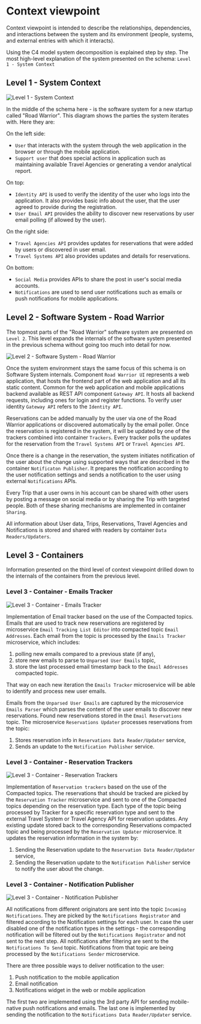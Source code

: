 # Context viewpoint
Context viewpoint is intended to describe the relationships, dependencies, and interactions between the system and its environment (people, systems, and external entries with which it interacts).

Using the C4 model system decomposition is explained step by step. The most high-level explanation of the system presented on the schema: ``Level 1 - System Context``

## Level 1 - System Context

![Level 1 - System Context](/context_viewpoint/images/Level-1-System-Context.svg)

In the middle of the schema here - is the software system for a new startup called "Road Warrior". This diagram shows the parties the system iterates with. Here they are:

On the left side:
 * ``User`` that interacts with the system through the web application in the browser or through the mobile application.
 * ``Support user`` that does special actions in application such as maintaining available Travel Agencies or generating a vendor analytical report.

On top:
* ``Identity API`` is used to verify the identity of the user who logs into the application. It also provides basic info about the user, that the user agreed to provide during the registration.
* ``User Email API`` provides the ability to discover new reservations by user email polling (if allowed by the user).

On the right side:
* ``Travel Agencies API`` provides updates for reservations that were added by users or discovered in user email.
* ``Travel Systems API`` also provides updates and details for reservations.

On bottom:
* ``Social Media`` provides APIs to share the post in user's social media accounts.
* ``Notifications`` are used to send user notifications such as emails or push notifications for mobile applications.

## Level 2 - Software System - Road Warrior
The topmost parts of the "Road Warrior" software system are presented on ``Level 2``. This level expands the internals of the software system presented in the previous schema without going too much into detail for now.

![Level 2 - Software System - Road Warrior](/context_viewpoint/images/Level-2-Software-System-Road-Warrior.svg)

Once the system environment stays the same focus of this schema is on Software System internals. Component ``Road Warrior UI`` represents a web application, that hosts the frontend part of the web application and all its static content. Common for the web application and mobile applications backend available as REST API component ``Gateway API``. It hosts all backend requests, including ones for login and register functions. To verify user identity ``Gateway API`` refers to the ``Identity API``.

Reservations can be added manually by the user via one of the Road Warrior applications or discovered automatically by the email poller. Once the reservation is registered in the system, it will be updated by one of the trackers combined into container ``Trackers``. Every tracker polls the updates for the reservation from the ``Travel Systems API`` or ``Travel Agencies API``.

Once there is a change in the reservation, the system initiates notification of the user about the change using supported ways that are described in the container ``Notificaton Publisher``. It prepares the notification according to the user notification settings and sends a notification to the user using external ``Notifications`` APIs.

Every Trip that a user owns in his account can be shared with other users by posting a message on social media or by sharing the Trip with targeted people. Both of these sharing mechanisms are implemented in container ``Sharing``.

All information about User data, Trips, Reservations, Travel Agencies and Notifications is stored and shared with readers by container `Data Readers/Updaters`.

## Level 3 - Containers

Information presented on the third level of context viewpoint drilled down to the internals of the containers from the previous level.

### Level 3 - Container - Emails Tracker

![Level 3 - Container - Emails Tracker](/context_viewpoint/images/Level-3-Container-Emails-Tracker.svg)

Implementation of Email tracker based on the use of the Compacted topics. Emails that are used to track new reservations are registered by microservice `Email Tracking List Editor` into compacted topic `Email Addresses`. Each email from the topic is processed by the `Emails Tracker` microservice, which includes:
1. polling new emails compared to a previous state (if any),
2. store new emails to parse to `Unparsed User Emails` topic,
3. store the last processed email timestamp back to the `Email Addresses` compacted topic.

That way on each new iteration the `Emails Tracker` microservice will be able to identify and process new user emails.

Emails from the `Unparsed User Emails` are captured by the microservice `Emails Parser` which parses the content of the user emails to discover new reservations. Found new reservations stored in the `Email Reservations` topic. The microservice `Reservations Updater` processes reservations from the topic:
1. Stores reservation info in `Reservations Data Reader/Updater` service,
2. Sends an update to the `Notification Publisher` service.

### Level 3 - Container - Reservation Trackers

![Level 3 - Container - Reservation Trackers](/context_viewpoint/images/Level-3-Container-Reservation-Trackers.svg)

Implementation of `Reservation trackers` based on the use of the Compacted topics. The reservations that should be tracked are picked by the `Reservation Tracker` microservice and sent to one of the Compacted topics depending on the reservation type. Each type of the topic being processed by Tracker for a specific reservation type and sent to the external Travel System or Travel Agency API for reservation updates. Any existing update stored back to the corresponding Reservations compacted topic and being processed by the `Reservation Updater` microservice. It updates the reservation information in the system by:
1. Sending the Reservation update to the `Reservation Data Reader/Updater` service,
2. Sending the Reservation update to the `Notification Publisher` service to notify the user about the change.

### Level 3 - Container - Notification Publisher

![Level 3 - Container - Notification Publisher](/context_viewpoint/images/Level-3-Container-Notification-Publisher.svg)

All notifications from different originators are sent into the topic `Incoming Notifications`. They are picked by the `Notifications Registrator` and filtered according to the Notification settings for each user. In case the user disabled one of the notification types in the settings - the corresponding notification will be filtered out by the `Notifications Registrator` and not sent to the next step. All notifications after filtering are sent to the `Notifications To Send` topic. Notifications from that topic are being processed by the `Notifications Sender` microservice.

There are three possible ways to deliver notification to the user:
1. Push notification to the mobile application
2. Email notification
3. Notifications widget in the web or mobile application

The first two are implemented using the 3rd party API for sending mobile-native push notifications and emails. The last one is implemented by sending the notification to the `Notifications Data Reader/Updater` service.